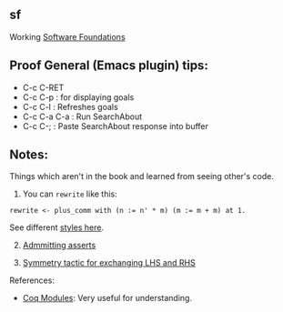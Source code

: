 sf
--

Working [Software Foundations](https://www.cis.upenn.edu/~bcpierce/sf/current/index.html)

Proof General (Emacs plugin) tips:
-----------------------------------

* C-c C-RET
* C-c C-p   : for displaying goals
* C-c C-l   : Refreshes goals
* C-c C-a C-a : Run SearchAbout
* C-c C-;     : Paste SearchAbout response into buffer

Notes:
-------

Things which aren't in the book and learned from seeing other's code.

1. You can `rewrite` like this:

``` coq
rewrite <- plus_comm with (n := n' * m) (m := m + m) at 1.
```

See different [styles here](https://www.reddit.com/r/Coq/comments/3be6qg/rewrite_problem/cslc2xj/).

2. [Admmitting asserts](http://stackoverflow.com/questions/42791453/coq-admit-assert)

3. [Symmetry tactic for exchanging LHS and RHS](https://coq.inria.fr/faq)

References:

* [Coq Modules](https://coq.inria.fr/tutorial/3-modules): Very useful for understanding.

